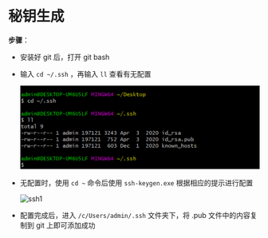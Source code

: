 # 秘钥生成

**步骤**：

+ 安装好 git 后，打开 git bash

+ 输入 `cd ~/.ssh` ，再输入 `ll` 查看有无配置

  ![ssh](./images/ssh.png)

  

+ 无配置时，使用 `cd ~` 命令后使用 `ssh-keygen.exe` 根据相应的提示进行配置

  ![ssh1](F:\workspace\blog\docs\basic-skills\git\images\ssh1.png)

+ 配置完成后，进入 `/c/Users/admin/.ssh` 文件夹下，将 .pub 文件中的内容复制到 git 上即可添加成功

